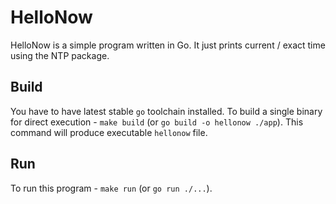 # HelloNow

HelloNow is a simple program written in Go. It just prints current / exact time using the NTP package.

## Build

You have to have latest stable `go` toolchain installed.
To build a single binary for direct execution - `make build` (or `go build -o hellonow ./app`). This command will produce executable `hellonow` file.

## Run

To run this program - `make run` (or `go run ./...`).
